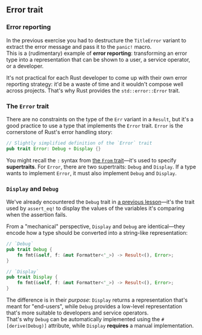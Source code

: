 ## Error trait

### Error reporting

In the previous exercise you had to destructure the `TitleError` variant to extract the error message and
pass it to the `panic!` macro.\
This is a (rudimentary) example of **error reporting**: transforming an error type into a representation that can be
shown to a user, a service operator, or a developer.

It's not practical for each Rust developer to come up with their own error reporting strategy: it'd be a waste of time
and it wouldn't compose well across projects.
That's why Rust provides the `std::error::Error` trait.

### The `Error` trait

There are no constraints on the type of the `Err` variant in a `Result`, but it's a good practice to use a type
that implements the `Error` trait.
`Error` is the cornerstone of Rust's error handling story:

```rust
// Slightly simplified definition of the `Error` trait
pub trait Error: Debug + Display {}
```

You might recall the `:` syntax from [the `From` trait](../../../Traits/From%20trait/Theory/task.md#supertrait--subtrait)—it's used to specify **supertraits**.
For `Error`, there are two supertraits: `Debug` and `Display`. If a type wants to implement `Error`, it must also
implement `Debug` and `Display`.

### `Display` and `Debug`

We've already encountered the `Debug` trait in [a previous lesson](../../../Traits/Derive%20macros/Theory/task.md)—it's the trait used by
`assert_eq!` to display the values of the variables it's comparing when the assertion fails.

From a "mechanical" perspective, `Display` and `Debug` are identical—they encode how a type should be converted
into a string-like representation:

```rust
// `Debug`
pub trait Debug {
    fn fmt(&self, f: &mut Formatter<'_>) -> Result<(), Error>;
}

// `Display`
pub trait Display {
    fn fmt(&self, f: &mut Formatter<'_>) -> Result<(), Error>;
}
```

The difference is in their _purpose_: `Display` returns a representation that's meant for "end-users",
while `Debug` provides a low-level representation that's more suitable to developers and service operators.\
That's why `Debug` can be automatically implemented using the `#[derive(Debug)]` attribute, while `Display`
**requires** a manual implementation.
